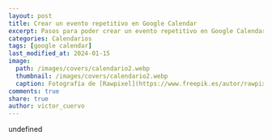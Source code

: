 ```yaml
---
layout: post
title: Crear un evento repetitivo en Google Calendar
excerpt: Pasos para poder crear un evento repetitivo en Google Calendar para que se repita las veces que necesitemos.
categories: Calendarios
tags: [google calendar]
last_modified_at: 2024-01-15
image:
  path: /images/covers/calendario2.webp
  thumbnail: /images/covers/calendario2.webp
  caption: Fotografía de [Rawpixel](https://www.freepik.es/autor/rawpixel-com)
comments: true
share: true
author: victor_cuervo
---
```

undefined